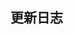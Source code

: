 <!--
 * @Description: file content
 * @Author: zy
 * @Date: 2019-09-14 18:03:40
 * @LastEditors: zy
 * @LastEditTime: 2019-09-14 18:03:40
 -->
## 更新日志


